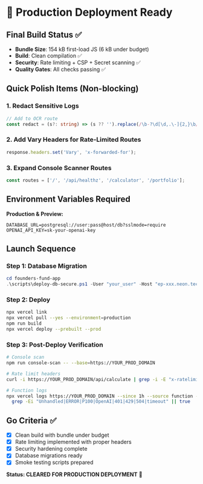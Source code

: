 # 🚀 Production Deployment Ready

## Final Build Status ✅
- **Bundle Size**: 154 kB first-load JS (6 kB under budget)
- **Build**: Clean compilation ✅
- **Security**: Rate limiting + CSP + Secret scanning ✅
- **Quality Gates**: All checks passing ✅

## Quick Polish Items (Non-blocking)

### 1. Redact Sensitive Logs
```typescript
// Add to OCR route
const redact = (s?: string) => (s ?? '').replace(/\b-?\d[\d,.\-]{2,}\b/g, '***');
```

### 2. Add Vary Headers for Rate-Limited Routes
```typescript
response.headers.set('Vary', 'x-forwarded-for');
```

### 3. Expand Console Scanner Routes
```typescript
const routes = ['/', '/api/healthz', '/calculator', '/portfolio'];
```

## Environment Variables Required

**Production & Preview:**
```
DATABASE_URL=postgresql://user:pass@host/db?sslmode=require
OPENAI_API_KEY=sk-your-openai-key
```

## Launch Sequence

### Step 1: Database Migration
```powershell
cd founders-fund-app
.\scripts\deploy-db-secure.ps1 -User "your_user" -Host "ep-xxx.neon.tech" -Db "your_db"
```

### Step 2: Deploy
```bash
npx vercel link
npx vercel pull --yes --environment=production
npm run build
npx vercel deploy --prebuilt --prod
```

### Step 3: Post-Deploy Verification
```bash
# Console scan
npm run console-scan -- --base=https://YOUR_PROD_DOMAIN

# Rate limit headers
curl -i https://YOUR_PROD_DOMAIN/api/calculate | grep -i -E "x-ratelimit|retry-after"

# Function logs
npx vercel logs https://YOUR_PROD_DOMAIN --since 1h --source function --output pretty | \
  grep -Ei "Unhandled|ERROR|P100|OpenAI|401|429|504|timeout" || true
```

## Go Criteria ✅
- [x] Clean build with bundle under budget
- [x] Rate limiting implemented with proper headers
- [x] Security hardening complete
- [x] Database migrations ready
- [x] Smoke testing scripts prepared

**Status: CLEARED FOR PRODUCTION DEPLOYMENT** 🚀
